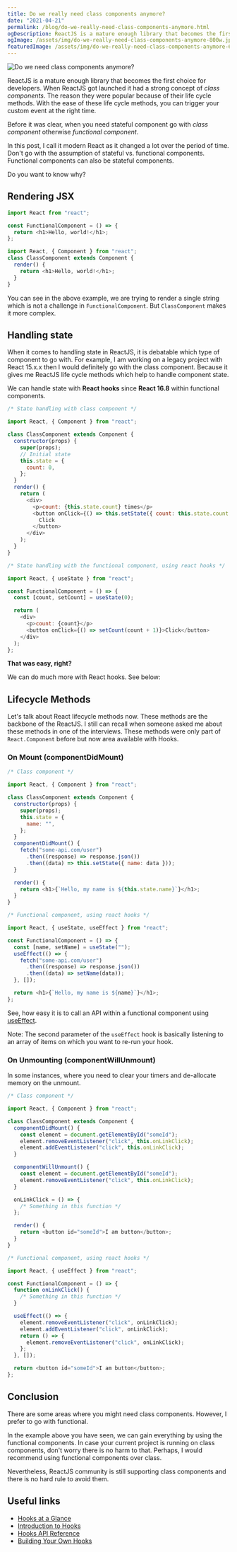 ```yaml
---
title: Do we really need class components anymore?
date: "2021-04-21"
permalink: /blog/do-we-really-need-class-components-anymore.html
ogDescription: ReactJS is a mature enough library that becomes the first choice for developers. When ReactJS got launched it had a strong concept of class components.
ogImage: /assets/img/do-we-really-need-class-components-anymore-800w.jpeg
featuredImage: /assets/img/do-we-really-need-class-components-anymore-640w.webp
---
```


<picture>
  <source srcset="/assets/img/do-we-really-need-class-components-anymore-800w.webp" media="(min-width: 1000px)">
  <source srcset="/assets/img/do-we-really-need-class-components-anymore-640w.webp" media="(min-width: 800px)">
  <img srcset="/assets/img/do-we-really-need-class-components-anymore-320w.webp" alt="Do we need class components anymore?" loading="lazy">
</picture>

ReactJS is a mature enough library that becomes the first choice for developers. When ReactJS got launched it had a strong concept of _class components_. The reason they were popular because of their life cycle methods. With the ease of these life cycle methods, you can trigger your custom event at the right time.

Before it was clear, when you need stateful component go with _class component_ otherwise _functional component_.

In this post, I call it modern React as it changed a lot over the period of time. Don't go with the assumption of stateful vs. functional components. Functional components can also be stateful components.

Do you want to know why?

## Rendering JSX

```js
import React from "react";

const FunctionalComponent = () => {
  return <h1>Hello, world!</h1>;
};
```

```js
import React, { Component } from "react";
class ClassComponent extends Component {
  render() {
    return <h1>Hello, world!</h1>;
  }
}
```

You can see in the above example, we are trying to render a single string which is not a challenge in `FunctionalComponent`. But `ClassComponent` makes it more complex.

## Handling state

When it comes to handling state in ReactJS, it is debatable which type of component to go with. For example, I am working on a legacy project with React 15.x.x then I would definitely go with the class component. Because it gives me ReactJS life cycle methods which help to handle component state.

We can handle state with **React hooks** since **React 16.8** within functional components.

```js
/* State handling with class component */

import React, { Component } from "react";

class ClassComponent extends Component {
  constructor(props) {
    super(props);
    // Initial state
    this.state = {
      count: 0,
    };
  }
  render() {
    return (
      <div>
        <p>count: {this.state.count} times</p>
        <button onClick={() => this.setState({ count: this.state.count + 1 })}>
          Click
        </button>
      </div>
    );
  }
}
```

```js
/* State handling with the functional component, using react hooks */

import React, { useState } from "react";

const FunctionalComponent = () => {
  const [count, setCount] = useState(0);

  return (
    <div>
      <p>count: {count}</p>
      <button onClick={() => setCount(count + 1)}>Click</button>
    </div>
  );
};
```

**That was easy, right?**

We can do much more with React hooks. See below:

## Lifecycle Methods

Let's talk about React lifecycle methods now. These methods are the backbone of the ReactJS. I still can recall when someone asked me about these methods in one of the interviews. These methods were only part of `React.Component` before but now area available with Hooks.

### On Mount (componentDidMount)

```js
/* Class component */

import React, { Component } from "react";

class ClassComponent extends Component {
  constructor(props) {
    super(props);
    this.state = {
      name: "",
    };
  }
  componentDidMount() {
    fetch("some-api.com/user")
      .then((response) => response.json())
      .then((data) => this.setState({ name: data }));
  }

  render() {
    return <h1>{`Hello, my name is ${this.state.name}`}</h1>;
  }
}
```

```js
/* Functional component, using react hooks */

import React, { useState, useEffect } from "react";

const FunctionalComponent = () => {
  const [name, setName] = useState("");
  useEffect(() => {
    fetch("some-api.com/user")
      .then((response) => response.json())
      .then((data) => setName(data));
  }, []);

  return <h1>{`Hello, my name is ${name}`}</h1>;
};
```

See, how easy it is to call an API within a functional component using [useEffect](https://reactjs.org/docs/hooks-reference.html#useeffect).

Note: The second parameter of the `useEffect` hook is basically listening to an array of items on which you want to re-run your hook.

### On Unmounting (componentWillUnmount)

In some instances, where you need to clear your timers and de-allocate memory on the unmount.

```js
/* Class component */

import React, { Component } from "react";

class ClassComponent extends Component {
  componentDidMount() {
    const element = document.getElementById("someId");
    element.removeEventListener("click", this.onLinkClick);
    element.addEventListener("click", this.onLinkClick);
  }

  componentWillUnmount() {
    const element = document.getElementById("someId");
    element.removeEventListener("click", this.onLinkClick);
  }

  onLinkClick = () => {
    /* Something in this function */
  };

  render() {
    return <button id="someId">I am button</button>;
  }
}
```

```js
/* Functional component, using react hooks */

import React, { useEffect } from "react";

const FunctionalComponent = () => {
  function onLinkClick() {
    /* Something in this function */
  }

  useEffect(() => {
    element.removeEventListener("click", onLinkClick);
    element.addEventListener("click", onLinkClick);
    return () => {
      element.removeEventListener("click", onLinkClick);
    };
  }, []);

  return <button id="someId">I am button</button>;
};
```

## Conclusion

There are some areas where you might need class components. However, I prefer to go with functional.

In the example above you have seen, we can gain everything by using the functional components. In case your current project is running on class components, don't worry there is no harm to that. Perhaps, I would recommend using functional components over class.

Nevertheless, ReactJS community is still supporting class components and there is no hard rule to avoid them.

## Useful links

- [Hooks at a Glance](https://reactjs.org/docs/hooks-overview.html)
- [Introduction to Hooks](https://reactjs.org/docs/hooks-intro.html)
- [Hooks API Reference](https://reactjs.org/docs/hooks-reference.html)
- [Building Your Own Hooks](https://reactjs.org/docs/hooks-custom.html)
